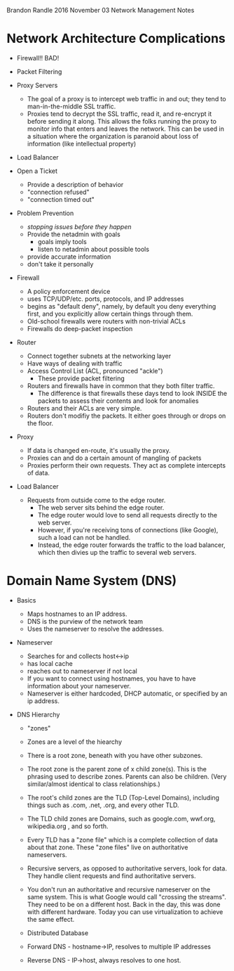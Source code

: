 Brandon Randle
2016 November 03
Network Management Notes

# Network Architecture Complications
* Firewall!! BAD!
* Packet Filtering
* Proxy Servers
  * The goal of a proxy is to intercept web traffic in and out; they tend to
man-in-the-middle SSL traffic.
  * Proxies tend to decrypt the SSL traffic, read it, and re-encrypt it before
sending it along. This allows the folks running the proxy to monitor info that
enters and leaves the network. This can be used in a situation where the
organization is paranoid about loss of information (like intellectual property)
* Load Balancer

* Open a Ticket
  * Provide a description of behavior
  * "connection refused"
  * "connection timed out"

* Problem Prevention
  * _stopping issues before they happen_
  * Provide the netadmin with goals
    * goals imply tools
    * listen to netadmin about possible tools
  * provide accurate information
  * don't take it personally 

* Firewall
  * A policy enforcement device
  * uses TCP/UDP/etc. ports, protocols, and IP addresses
  * begins as "default deny", namely, by default you deny everything first,
and you explicitly allow certain things through them.
  * Old-school firewalls were routers with non-trivial ACLs
  * Firewalls do deep-packet inspection

* Router
  * Connect together subnets at the networking layer
  * Have ways of dealing with traffic
  * Access Control List (ACL, pronounced "ackle") 
    * These provide packet filtering
  * Routers and firewalls have in common that they both filter traffic.
    * The difference is that firewalls these days tend to look INSIDE the
packets to assess their contents and look for anomalies
  * Routers and their ACLs are very simple. 
  * Routers don't modifiy the packets. It either goes through or drops on the
floor.

* Proxy
  * If data is changed en-route, it's usually the proxy.
  * Proxies can and do a certain amount of mangling of packets
  * Proxies perform their own requests. They act as complete intercepts of
data. 

* Load Balancer
  * Requests from outside come to the edge router.
    * The web server sits behind the edge router.
    * The edge router would love to send all requests directly to the web
server.
    * However, if you're receiving tons of connections (like Google), such
a load can not be handled.
    * Instead, the edge router forwards the traffic to the load balancer, 
which then divies up the traffic to several web servers. 

# Domain Name System (DNS)
* Basics
  * Maps hostnames to an IP address. 
  * DNS is the purview of the network team
  * Uses the nameserver to resolve the addresses.

* Nameserver
  * Searches for and collects host<->ip
  * has local cache
  * reaches out to nameserver if not local
  * If you want to connect using hostnames, you have to have information about
your nameserver.
  * Nameserver is either hardcoded, DHCP automatic, or specified by an ip
address.

* DNS Hierarchy
  * "zones"
  * Zones are a level of the hiearchy
  * There is a root zone, beneath with you have other subzones.
  * The root zone is the parent zone of x child zone(s). This is the phrasing
used to describe zones. Parents can also be children. (Very similar/almost
identical to class relationships.)
  * The root's child zones are the TLD (Top-Level Domains), including things
such as .com, .net, .org, and every other TLD.
  * The TLD child zones are Domains, such as google.com, wwf.org, wikipedia.org
, and so forth.
  * Every TLD has a "zone file" which is a complete collection of data about
that zone. These "zone files" live on authoritative nameservers.  
  * Recursive servers, as opposed to authoritative servers, look for data. They
handle client requests and find authoritative servers.
  * You don't run an authoritative and recursive nameserver on the same system.
This is what Google would call "crossing the streams". They need to be on a
different host. Back in the day, this was done with different hardware. Today
you can use virtualization to achieve the same effect.

  * Distributed Database

  * Forward DNS - hostname->IP, resolves to multiple IP addresses
  * Reverse DNS - IP->host, always resolves to one host.
